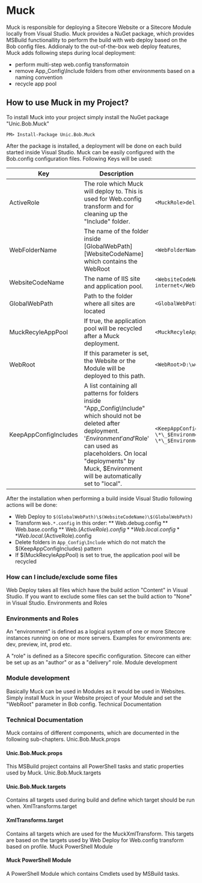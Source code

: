 # Muck

Muck is responsible for deploying a Sitecore Website or a Sitecore Module locally from Visual Studio. Muck provides a NuGet package, which provides MSBuild functionallity to perform the build with web deploy based on the Bob config files. Addionaly to the out-of-the-box web deploy features, Muck adds following steps during local deployment:

* perform multi-step web.config transformatoin
* remove App_Config\Include folders from other environments based on a naming convention
* recycle app pool

## How to use Muck in my Project?
To install Muck into your project simply install the NuGet package "Unic.Bob.Muck"

	PM> Install-Package Unic.Bob.Muck

After the package is installed, a deployment will be done on each build started inside Visual Studio. Muck can be easily configured with the Bob.config configuration files. Following Keys will be used:

| Key | Description | Example | Default |
| --- | --- | --- | --- |
| ActiveRole |	The role which Muck will deploy to. This is used for Web.config transform and for cleaning up the "Include" folder.	| `<MuckRole>delivery</MuckRole>` | |	 
| WebFolderName |	The name of the folder inside [GlobalWebPath]\[WebsiteCodeName] which contains the WebRoot	| `<WebFolderName>Web</WebFolderName>` | |
| WebsiteCodeName |	The name of IIS site and application pool. | `<WebsiteCodeName>post-internet</WebsiteCodeName>` |	 
| GlobalWebPath |	Path to the folder where all sites are located |	`<GlobalWebPath>D:\Web</GlobalWebPath>`	 | |
| MuckRecyleAppPool |	If true, the application pool will be recycled after a Muck deployment.	| `<MuckRecyleAppPool>true</MuckRecyleAppPool>` |	false |
| WebRoot |	If this parameter is set, the Website or the Module will be deployed to this path.	| `<WebRoot>D:\web\playground-demo</WebRoot>` |	GlobalWebPath + WebsiteCodeName + WebFolderName |
| KeepAppConfigIncludes | A list containing all patterns for folders inside "App\_Config\Include" which should not be deleted after deployment. '$Environment' and '$Role' can used as placeholders. On local "deployments" by Muck, $Environment will be automatically set to "local". | `<KeepAppConfigIncludes>\*\_base; \*\_$Environment; \*\_$Role; \*\_$Environment.$Role</KeepAppConfigIncludes>` | |

After the installation when performing a build inside Visual Studio following actions will be done:
* Web Deploy to `$(GlobalWebPath)\$(WebsiteCodeName)\$(GlobalWebPath)`
* Transform `Web.*.config` in this order:
** Web.debug.config
** Web.base.config
** Web.$(ActiveRole).config
** Web.local.config
** Web.local.$(ActiveRole).config
* Delete folders in `App_Config\Include` which do not match the $(KeepAppConfigIncludes) pattern
* If $(MuckRecyleAppPool) is set to true, the application pool will be recycled

### How can I include/exclude some files

Web Deploy takes all files which have the build action "Content" in Visual Studio. If you want to exclude some files can set the build action to "None" in Visual Studio.
Environments and Roles

### Environments and Roles

An "environment" is defined as a logical system of one or more Sitecore instances running on one or more servers. Examples for environments are: dev, preview, int, prod etc.

A "role" is defined as a Sitecore specific configuration. Sitecore can either be set up as an "author" or as a "delivery" role.
Module development

### Module development

Basically Muck can be used in Modules as it would be used in Websites. Simply install Muck in your Website project of your Module and set the "WebRoot" parameter in Bob config.
Technical Documentation

### Technical Documentation

Muck contains of different components, which are documented in the following sub-chapters.
Unic.Bob.Muck.props

#### Unic.Bob.Muck.props

This MSBuild project contains all PowerShell tasks and static properties used by Muck.
Unic.Bob.Muck.targets

#### Unic.Bob.Muck.targets

Contains all targets used during  build  and define which target should be run when.
XmlTransforms.target

#### XmlTransforms.target

Contains all targets which are used for the MuckXmlTransform. This targets are based on the targets used by Web Deploy for Web.config transform  based on profile.
Muck PowerShell Module

#### Muck PowerShell Module

A PowerShell Module which contains Cmdlets used by MSBuild tasks.